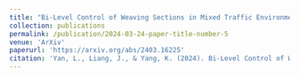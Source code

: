 ```yaml
---
title: "Bi-Level Control of Weaving Sections in Mixed Traffic Environments with Connected and Automated Vehicles"
collection: publications
permalink: /publication/2024-03-24-paper-title-number-5
venue: 'ArXiv'
paperurl: 'https://arxiv.org/abs/2403.16225'
citation: 'Yan, L., Liang, J., & Yang, K. (2024). Bi-Level Control of Weaving Sections in Mixed Traffic Environments with Connected and Automated Vehicles. arXiv preprint arXiv:2403.16225.'
---
```


